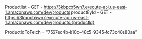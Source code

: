 Productlist - GET - https://3kbpcb5wn7.execute-api.us-east-1.amazonaws.com/dev/products
productById - GET - https://3kbpcb5wn7.execute-api.us-east-1.amazonaws.com/dev/products/{productId}

ProductIdToFetch = "7567ec4b-b10c-48c5-9345-fc73c48a80aa"